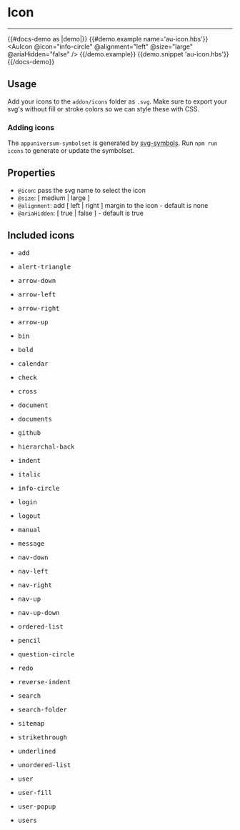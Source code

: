 # Icon

---

{{#docs-demo as |demo|}}
  {{#demo.example name='au-icon.hbs'}}
    <AuIcon @icon="info-circle" @alignment="left" @size="large" @ariaHidden="false" />
  {{/demo.example}}
  {{demo.snippet 'au-icon.hbs'}}
{{/docs-demo}}


## Usage
Add your icons to the `addon/icons` folder as `.svg`. Make sure to export your svg's without fill or stroke colors so we can style these with CSS.

### Adding icons
The `appuniversum-symbolset` is generated by [svg-symbols](https://www.npmjs.com/package/svg-symbols). Run `npm run icons` to generate or update the symbolset.

## Properties
- `@icon`: pass the svg name to select the icon
- `@size`: [ medium | large ]
- `@alignment`: add [ left | right ] margin to the icon - default is none
- `@ariaHidden`: [ true | false ] - default is true

## Included icons

<div class="au-o-box au-d-component">
<ul class="au-o-grid au-u-text-center">
  <li class="au-o-grid__item au-u-1-4 au-u-1-6@medium">
    <AuIcon @icon="add" @size="large" />
    <pre>add</pre>
  </li>
  <li class="au-o-grid__item au-u-1-4 au-u-1-6@medium">
    <AuIcon @icon="alert-triangle" @size="large" />
    <pre>alert-triangle</pre>
  </li>
  <li class="au-o-grid__item au-u-1-4 au-u-1-6@medium">
    <AuIcon @icon="arrow-down" @size="large" />
    <pre>arrow-down</pre>
  </li>
  <li class="au-o-grid__item au-u-1-4 au-u-1-6@medium">
    <AuIcon @icon="arrow-left" @size="large" />
    <pre>arrow-left</pre>
  </li>
  <li class="au-o-grid__item au-u-1-4 au-u-1-6@medium">
    <AuIcon @icon="arrow-right" @size="large" />
    <pre>arrow-right</pre>
  </li>
  <li class="au-o-grid__item au-u-1-4 au-u-1-6@medium">
    <AuIcon @icon="arrow-up" @size="large" />
    <pre>arrow-up</pre>
  </li>
  <li class="au-o-grid__item au-u-1-4 au-u-1-6@medium">
    <AuIcon @icon="bin" @size="large" />
    <pre>bin</pre>
  </li>
  <li class="au-o-grid__item au-u-1-4 au-u-1-6@medium">
    <AuIcon @icon="bold" @size="large" />
    <pre>bold</pre>
  </li>
  <li class="au-o-grid__item au-u-1-4 au-u-1-6@medium">
    <AuIcon @icon="calendar" @size="large" />
    <pre>calendar</pre>
  </li>
  <li class="au-o-grid__item au-u-1-4 au-u-1-6@medium">
    <AuIcon @icon="check" @size="large" />
    <pre>check</pre>
  </li>
  <li class="au-o-grid__item au-u-1-4 au-u-1-6@medium">
    <AuIcon @icon="cross" @size="large" />
    <pre>cross</pre>
  </li>
  <li class="au-o-grid__item au-u-1-4 au-u-1-6@medium">
    <AuIcon @icon="document" @size="large" />
    <pre>document</pre>
  </li>
  <li class="au-o-grid__item au-u-1-4 au-u-1-6@medium">
    <AuIcon @icon="documents" @size="large" />
    <pre>documents</pre>
  </li>
  <li class="au-o-grid__item au-u-1-4 au-u-1-6@medium">
    <AuIcon @icon="github" @size="large" />
    <pre>github</pre>
  </li>
  <li class="au-o-grid__item au-u-1-4 au-u-1-6@medium">
    <AuIcon @icon="hierarchal-back" @size="large" />
    <pre>hierarchal-back</pre>
  </li>
  <li class="au-o-grid__item au-u-1-4 au-u-1-6@medium">
    <AuIcon @icon="indent" @size="large" />
    <pre>indent</pre>
  </li>
  <li class="au-o-grid__item au-u-1-4 au-u-1-6@medium">
    <AuIcon @icon="italic" @size="large" />
    <pre>italic</pre>
  </li>
  <li class="au-o-grid__item au-u-1-4 au-u-1-6@medium">
    <AuIcon @icon="info-circle" @size="large" />
    <pre>info-circle</pre>
  </li>
  <li class="au-o-grid__item au-u-1-4 au-u-1-6@medium">
    <AuIcon @icon="login" @size="large" />
    <pre>login</pre>
  </li>
  <li class="au-o-grid__item au-u-1-4 au-u-1-6@medium">
    <AuIcon @icon="logout" @size="large" />
    <pre>logout</pre>
  </li>
  <li class="au-o-grid__item au-u-1-4 au-u-1-6@medium">
    <AuIcon @icon="manual" @size="large" />
    <pre>manual</pre>
  </li>
  <li class="au-o-grid__item au-u-1-4 au-u-1-6@medium">
    <AuIcon @icon="message" @size="large" />
    <pre>message</pre>
  </li>
  <li class="au-o-grid__item au-u-1-4 au-u-1-6@medium">
    <AuIcon @icon="nav-down" @size="large" />
    <pre>nav-down</pre>
  </li>
  <li class="au-o-grid__item au-u-1-4 au-u-1-6@medium">
    <AuIcon @icon="nav-left" @size="large" />
    <pre>nav-left</pre>
  </li>
  <li class="au-o-grid__item au-u-1-4 au-u-1-6@medium">
    <AuIcon @icon="nav-right" @size="large" />
    <pre>nav-right</pre>
  </li>
  <li class="au-o-grid__item au-u-1-4 au-u-1-6@medium">
    <AuIcon @icon="nav-up" @size="large" />
    <pre>nav-up</pre>
  </li>
  <li class="au-o-grid__item au-u-1-4 au-u-1-6@medium">
    <AuIcon @icon="nav-up-down" @size="large" />
    <pre>nav-up-down</pre>
  </li>
  <li class="au-o-grid__item au-u-1-4 au-u-1-6@medium">
    <AuIcon @icon="ordered-list" @size="large" />
    <pre>ordered-list</pre>
  </li>
  <li class="au-o-grid__item au-u-1-4 au-u-1-6@medium">
    <AuIcon @icon="pencil" @size="large" />
    <pre>pencil</pre>
  </li>
  <li class="au-o-grid__item au-u-1-4 au-u-1-6@medium">
    <AuIcon @icon="question-circle" @size="large" />
    <pre>question-circle</pre>
  </li>
  <li class="au-o-grid__item au-u-1-4 au-u-1-6@medium">
    <AuIcon @icon="redo" @size="large" />
    <pre>redo</pre>
  </li>
  <li class="au-o-grid__item au-u-1-4 au-u-1-6@medium">
    <AuIcon @icon="reverse-indent" @size="large" />
    <pre>reverse-indent</pre>
  </li>
  <li class="au-o-grid__item au-u-1-4 au-u-1-6@medium">
    <AuIcon @icon="search" @size="large" />
    <pre>search</pre>
  </li>
  <li class="au-o-grid__item au-u-1-4 au-u-1-6@medium">
    <AuIcon @icon="search-folder" @size="large" />
    <pre>search-folder</pre>
  </li>
  <li class="au-o-grid__item au-u-1-4 au-u-1-6@medium">
    <AuIcon @icon="sitemap" @size="large" />
    <pre>sitemap</pre>
  </li>
  <li class="au-o-grid__item au-u-1-4 au-u-1-6@medium">
    <AuIcon @icon="strikethrough" @size="large" />
    <pre>strikethrough</pre>
  </li>
  <li class="au-o-grid__item au-u-1-4 au-u-1-6@medium">
    <AuIcon @icon="underlined" @size="large" />
    <pre>underlined</pre>
  </li>
  <li class="au-o-grid__item au-u-1-4 au-u-1-6@medium">
    <AuIcon @icon="unordered-list" @size="large" />
    <pre>unordered-list</pre>
  </li>
  <li class="au-o-grid__item au-u-1-4 au-u-1-6@medium">
    <AuIcon @icon="user" @size="large" />
    <pre>user</pre>
  </li>
  <li class="au-o-grid__item au-u-1-4 au-u-1-6@medium">
    <AuIcon @icon="user-fill" @size="large" />
    <pre>user-fill</pre>
  </li>
  <li class="au-o-grid__item au-u-1-4 au-u-1-6@medium">
    <AuIcon @icon="user-popup" @size="large" />
    <pre>user-popup</pre>
  </li>
  <li class="au-o-grid__item au-u-1-4 au-u-1-6@medium">
    <AuIcon @icon="users" @size="large" />
    <pre>users</pre>
  </li>
</ul>
</div>
